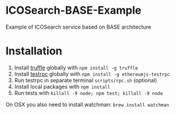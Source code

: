 # ICOSearch-BASE-Example

Example of ICOSearch service based on BASE architecture

# Installation

1. Install [truffle](http://truffleframework.com) globally with `npm install -g truffle`
2. Install [testrpc](https://github.com/ethereumjs/testrpc) globally with `npm install -g ethereumjs-testrpc`
3. Run testrpc in separate terminal `scripts/rpc.sh` (optional)
4. Install local packages with `npm install`
5. Run tests with `killall -9 node; npm test; killall -9 node`

On OSX you also need to install watchman: `brew install watchman`
